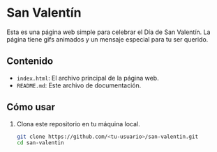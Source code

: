 # San Valentín

Esta es una página web simple para celebrar el Día de San Valentín. La página tiene gifs animados y un mensaje especial para tu ser querido.

## Contenido

- `index.html`: El archivo principal de la página web.
- `README.md`: Este archivo de documentación.

## Cómo usar

1. Clona este repositorio en tu máquina local.
   ```sh
   git clone https://github.com/<tu-usuario>/san-valentin.git
   cd san-valentin
